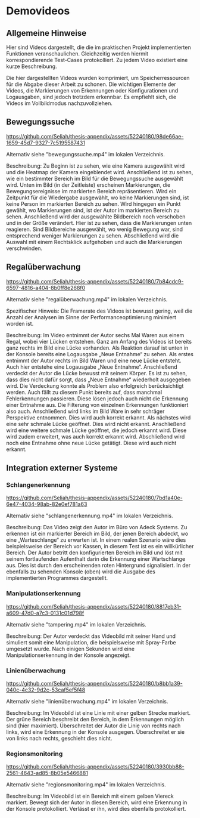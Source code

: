 # Demovideos

## Allgemeine Hinweise

Hier sind Videos dargestellt, die die im praktischen Projekt implementierten Funktionen veranschaulichen. Gleichzeitig werden hiermit korrespondierende Test-Cases protokolliert.
Zu jedem Video existiert eine kurze Beschreibung.

Die hier dargestellten Videos wurden komprimiert, um Speicherressourcen für die Abgabe dieser Arbeit zu schonen. Die wichtigen Elemente der Videos, die Markierungen von Erkennungen oder Konfigurationen und Logausgaben, sind jedoch trotzdem erkennbar. Es empfiehlt sich, die Videos im Vollbildmodus nachzuvollziehen.

## Bewegungssuche

https://github.com/Seliah/thesis-appendix/assets/52240180/98de66ae-1659-45d7-9327-7c5195587431

Alternativ siehe "bewegungssuche.mp4" im lokalen Verzeichnis.

Beschreibung: Zu Beginn ist zu sehen, wie eine Kamera ausgewählt wird und die Heatmap der Kamera eingeblendet wird. Anschließend ist zu sehen, wie ein bestimmter Bereich im Bild für die Bewegungssuche ausgewählt wird. Unten im Bild (in der Zeitleiste) erscheinen Markierungen, die Bewegungsereignisse im markierten Bereich repräsentieren. Wird ein Zeitpunkt für die Wiedergabe ausgewählt, wo keine Markierungen sind, ist keine Person im markierten Bereich zu sehen. Wird hingegen ein Punkt gewählt, wo Markierungen sind, ist der Autor im markierten Bereich zu sehen. Anschließend wird der ausgewählte Bildbereich noch verschoben und in der Größe verändert. Hier ist zu sehen, dass die Markierungen unten reagieren. Sind Bildbereiche ausgewählt, wo wenig Bewegung war, sind entsprechend weniger Markierungen zu sehen. Abschließend wird die Auswahl mit einem Rechtsklick aufgehoben und auch die Markierungen verschwinden.

## Regalüberwachung

https://github.com/Seliah/thesis-appendix/assets/52240180/7b84cdc9-6597-4816-a404-8b0ff8e268f0

Alternativ siehe "regalüberwachung.mp4" im lokalen Verzeichnis.

Spezifischer Hinweis: Die Framerate des Videos ist bewusst gering, weil die Anzahl der Analysen im Sinne der Performanceoptimierung minimiert worden ist.

Beschreibung: Im Video entnimmt der Autor sechs Mal Waren aus einem Regal, wobei vier Lücken entstehen. Ganz am Anfang des Videos ist bereits ganz rechts im Bild eine Lücke vorhanden. Als Reaktion darauf ist unten in der Konsole bereits eine Logausgabe „Neue Entnahme“ zu sehen. Als erstes entnimmt der Autor rechts im Bild Waren und eine neue Lücke entsteht. Auch hier entstehe eine Logausgabe „Neue Entnahme“. Anschließend verdeckt der Autor die Lücke bewusst mit seinem Körper. Es ist zu sehen, dass dies nicht dafür sorgt, dass „Neue Entnahme“ wiederholt ausgegeben wird. Die Verdeckung konnte als Problem also erfolgreich berücksichtigt werden. Auch fällt zu diesem Punkt bereits auf, dass manchmal Fehlerkennungen passieren. Diese lösen jedoch auch nicht die Erkennung einer Entnahme aus. Die Filterung von einzelnen Erkennungen funktioniert also auch. Anschließend wird links im Bild Ware in sehr schräger Perspektive entnommen. Dies wird auch korrekt erkannt. Als nächstes wird eine sehr schmale Lücke geöffnet. Dies wird nicht erkannt. Anschließend wird eine weitere schmale Lücke geöffnet, die jedoch erkannt wird. Diese wird zudem erweitert, was auch korrekt erkannt wird. Abschließend wird noch eine Entnahme ohne neue Lücke getätigt. Diese wird auch nicht erkannt.

## Integration externer Systeme

### Schlangenerkennung

https://github.com/Seliah/thesis-appendix/assets/52240180/7bd1a40e-6e47-4034-98ab-82e0ef781a63

Alternativ siehe "schlangenerkennung.mp4" im lokalen Verzeichnis.

Beschreibung: Das Video zeigt den Autor im Büro von Adeck Systems. Zu erkennen ist ein markierter Bereich im Bild, der jenen Bereich abdeckt, wo eine „Warteschlange“ zu erwarten ist. In einem realen Szenario wäre dies beispielsweise der Bereich vor Kassen, in diesem Test ist es ein willkürlicher Bereich. Der Autor betritt den konfigurierten Bereich im Bild und löst mit seinem fortlaufenden Aufenthalt darin die Erkennung einer Wartschlange aus. Dies ist durch den erscheinenden roten Hintergrund signalisiert. In der ebenfalls zu sehenden Konsole (oben) wird die Ausgabe des implementierten Programmes dargestellt. 

### Manipulationserkennung

https://github.com/Seliah/thesis-appendix/assets/52240180/8817eb31-a609-47d0-a7c3-0131c01d798f

Alternativ siehe "tampering.mp4" im lokalen Verzeichnis.

Beschreibung: Der Autor verdeckt das Videobild mit seiner Hand und simuliert somit eine Manipulation, die beispielsweise mit Spray-Farbe umgesetzt wurde. Nach einigen Sekunden wird eine Manipulationserkennung in der Konsole angezeigt.

### Linienüberwachung

https://github.com/Seliah/thesis-appendix/assets/52240180/b8bb1a39-040c-4c32-9d2c-53caf5ef5f48

Alternativ siehe "linienüberwachung.mp4" im lokalen Verzeichnis.

Beschreibung: Im Videobild ist eine Linie mit einer gelben Strecke markiert. Der grüne Bereich beschreibt den Bereich, in dem Erkennungen möglich sind (hier maximiert). Überschreitet der Autor die Linie von rechts nach links, wird eine Erkennung in der Konsole ausgegen. Überschreitet er sie von links nach rechts, geschieht dies nicht.

### Regionsmonitoring

https://github.com/Seliah/thesis-appendix/assets/52240180/3930bb88-2561-4643-ad85-8b05e5466881

Alternativ siehe "regionsmonitoring.mp4" im lokalen Verzeichnis.

Beschreibung: Im Videobild ist ein Bereich mit einem gelben Viereck markiert. Bewegt sich der Autor in diesen Bereich, wird eine Erkennung in der Konsole protokolliert. Verlässt er ihn, wird dies ebenfalls protokolliert.
